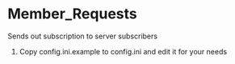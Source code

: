 # Member_Requests
Sends out subscription to server subscribers

1. Copy config.ini.example to config.ini and edit it for your needs


